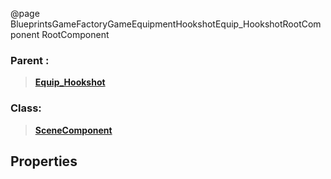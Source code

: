 @page BlueprintsGameFactoryGameEquipmentHookshotEquip_HookshotRootComponent RootComponent
### Parent :
<b><a href="_blueprints_game_factory_game_equipment_hookshot_equip__hookshot.html"><blockquote>Equip_Hookshot</blockquote></a></b>
### Class:
<b><a href="_class_script_scene_component.html"><blockquote>SceneComponent</blockquote></a></b>
## Properties
